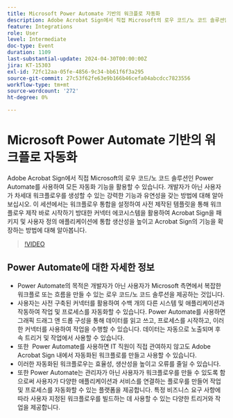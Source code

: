 ```yaml
---
title: Microsoft Power Automate 기반의 워크플로 자동화
description: Adobe Acrobat Sign에서 직접 Microsoft의 로우 코드/노 코드 솔루션인 Power Automate를 사용하여 모든 자동화 기능을 활용할 수 있습니다.
feature: Integrations
role: User
level: Intermediate
doc-type: Event
duration: 1109
last-substantial-update: 2024-04-30T00:00:00Z
jira: KT-15303
exl-id: 72fc12aa-05fe-4856-9c34-bb61f6f3a295
source-git-commit: 27c53f62fe63e9b166b46cefa04abcdcc7823556
workflow-type: tm+mt
source-wordcount: '272'
ht-degree: 0%

---
```


# Microsoft Power Automate 기반의 워크플로 자동화

Adobe Acrobat Sign에서 직접 Microsoft의 로우 코드/노 코드 솔루션인 Power Automate를 사용하여 모든 자동화 기능을 활용할 수 있습니다. 개발자가 아닌 사용자가 차세대 워크플로우를 생성할 수 있는 강력한 기능과 유연성을 갖는 방법에 대해 알아보십시오. 이 세션에서는 워크플로우 통합을 설정하여 사전 제작된 템플릿을 통해 워크플로우 제작 바로 시작하기 방대한 커넥터 에코시스템을 활용하여 Acrobat Sign을 패키지 및 사용자 정의 애플리케이션에 통합 생산성을 높이고 Acrobat Sign의 기능을 확장하는 방법에 대해 알아봅니다.

>[!VIDEO](https://video.tv.adobe.com/v/3428194/?learn=on)

## Power Automate에 대한 자세한 정보

* Power Automate의 목적은 개발자가 아닌 사용자가 Microsoft 측면에서 복잡한 워크플로 또는 흐름을 만들 수 있는 로우 코드/노 코드 솔루션을 제공하는 것입니다.
* 사용자는 사전 구축된 커넥터를 활용하여 수백 개의 다른 시스템 및 애플리케이션과 작동하여 작업 및 프로세스를 자동화할 수 있습니다. Power Automate를 사용하면 그래픽 드래그 앤 드롭 구성을 통해 데이터를 읽고 쓰고, 프로세스를 시작하고, 이러한 커넥터를 사용하여 작업을 수행할 수 있습니다. 데이터는 자동으로 노출되며 후속 트리거 및 작업에서 사용할 수 있습니다.
* 또한 &#x200B; Power Automate를 사용하면 IT 직원이 직접 관여하지 않고도 Adobe Acrobat Sign 내에서 자동화된 워크플로를 만들고 사용할 수 있습니다.
* 이러한 자동화된 워크플로우는 효율성, 생산성을 높이고 오류를 줄일 수 있습니다.
* 또한 Power Automate는 관리자가 아닌 사용자가 워크플로우를 만들 수 있도록 함으로써 사용자가 다양한 애플리케이션과 서비스를 연결하는 플로우를 만들어 작업 및 프로세스를 자동화할 수 있는 플랫폼을 제공합니다. 특정 비즈니스 요구 사항에 따라 사용자 지정된 워크플로우를 빌드하는 데 사용할 수 있는 다양한 트리거와 작업을 제공합니다.
